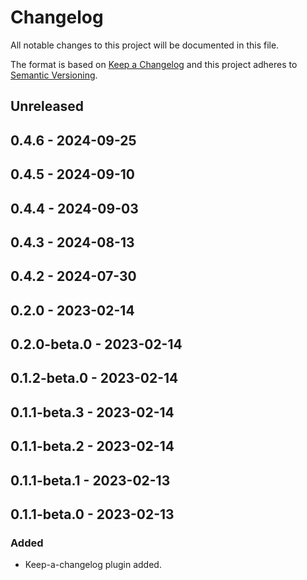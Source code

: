 # Changelog

All notable changes to this project will be documented in this file.

The format is based on [Keep a Changelog](http://keepachangelog.com/)
and this project adheres to [Semantic Versioning](http://semver.org/).

## Unreleased

## 0.4.6 - 2024-09-25

## 0.4.5 - 2024-09-10

## 0.4.4 - 2024-09-03

## 0.4.3 - 2024-08-13

## 0.4.2 - 2024-07-30

## 0.2.0 - 2023-02-14

## 0.2.0-beta.0 - 2023-02-14

## 0.1.2-beta.0 - 2023-02-14

## 0.1.1-beta.3 - 2023-02-14

## 0.1.1-beta.2 - 2023-02-14

## 0.1.1-beta.1 - 2023-02-13

## 0.1.1-beta.0 - 2023-02-13
### Added
- Keep-a-changelog plugin added.
